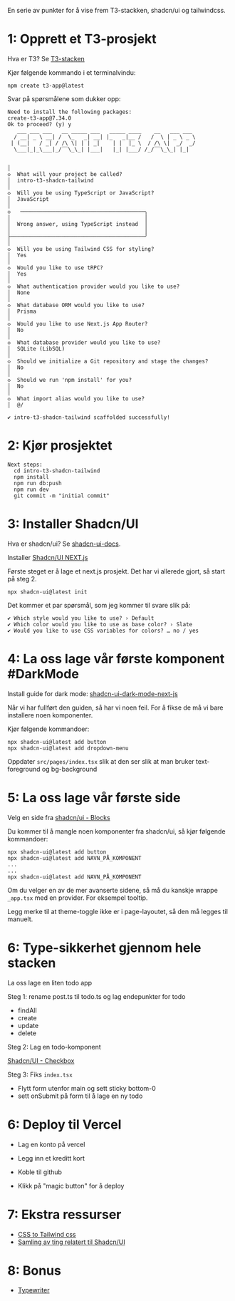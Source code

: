 En serie av punkter for å vise frem T3-stackken, shadcn/ui og tailwindcss.

# 1: Opprett et T3-prosjekt

Hva er T3? Se [T3-stacken](https://create.t3.gg/)

Kjør følgende kommando i et terminalvindu:

```
npm create t3-app@latest
```

Svar på spørsmålene som dukker opp:

```
Need to install the following packages:
create-t3-app@7.34.0
Ok to proceed? (y) y
   ___ ___ ___   __ _____ ___   _____ ____    __   ___ ___
  / __| _ \ __| /  \_   _| __| |_   _|__ /   /  \ | _ \ _ \
 | (__|   / _| / /\ \| | | _|    | |  |_ \  / /\ \|  _/  _/
  \___|_|_\___|_/‾‾\_\_| |___|   |_| |___/ /_/‾‾\_\_| |_|


│
◇  What will your project be called?
│  intro-t3-shadcn-tailwind
│
◇  Will you be using TypeScript or JavaScript?
│  JavaScript
│
◇   ───────────────────────────────────────╮
│                                          │
│  Wrong answer, using TypeScript instead  │
│                                          │
├──────────────────────────────────────────╯
│
◇  Will you be using Tailwind CSS for styling?
│  Yes
│
◇  Would you like to use tRPC?
│  Yes
│
◇  What authentication provider would you like to use?
│  None
│
◇  What database ORM would you like to use?
│  Prisma
│
◇  Would you like to use Next.js App Router?
│  No
│
◇  What database provider would you like to use?
│  SQLite (LibSQL)
│
◇  Should we initialize a Git repository and stage the changes?
│  No
│
◇  Should we run 'npm install' for you?
│  No
│
◇  What import alias would you like to use?
│  @/

✔ intro-t3-shadcn-tailwind scaffolded successfully!
```

# 2: Kjør prosjektet

```
Next steps:
  cd intro-t3-shadcn-tailwind
  npm install
  npm run db:push
  npm run dev
  git commit -m "initial commit"
```

# 3: Installer Shadcn/UI

Hva er shadcn/ui? Se [shadcn-ui-docs](https://ui.shadcn.com/).

Installer [Shadcn/UI NEXT.js](https://ui.shadcn.com/docs/installation/next)

Første steget er å lage et next.js prosjekt. Det har vi allerede gjort, så start på steg 2.

```
npx shadcn-ui@latest init
```

Det kommer et par spørsmål, som jeg kommer til svare slik på:

```
✔ Which style would you like to use? › Default
✔ Which color would you like to use as base color? › Slate
✔ Would you like to use CSS variables for colors? … no / yes
```

# 4: La oss lage vår første komponent #DarkMode

Install guide for dark mode: [shadcn-ui-dark-mode-next-js](https://ui.shadcn.com/docs/dark-mode/next)

Når vi har fullført den guiden, så har vi noen feil. For å fikse de må vi bare installere noen komponenter.

Kjør følgende kommandoer:

```
npx shadcn-ui@latest add button
npx shadcn-ui@latest add dropdown-menu
```

Oppdater `src/pages/index.tsx` slik at den ser slik at man bruker text-foreground og bg-background

# 5: La oss lage vår første side

Velg en side fra [shadcn/ui - Blocks](https://ui.shadcn.com/blocks)

Du kommer til å mangle noen komponenter fra shadcn/ui, så kjør følgende kommandoer:

```
npx shadcn-ui@latest add button
npx shadcn-ui@latest add NAVN_PÅ_KOMPONENT
...
...
npx shadcn-ui@latest add NAVN_PÅ_KOMPONENT
```

Om du velger en av de mer avanserte sidene, så må du kanskje wrappe `_app.tsx` med en provider. For eksempel tooltip.

Legg merke til at theme-toggle ikke er i page-layoutet, så den må legges til manuelt.

# 6: Type-sikkerhet gjennom hele stacken

La oss lage en liten todo app

Steg 1: rename post.ts til todo.ts og lag endepunkter for todo

- findAll
- create
- update
- delete

Steg 2: Lag en todo-komponent

[Shadcn/UI - Checkbox](https://ui.shadcn.com/docs/components/checkbox)

Steg 3: Fiks `index.tsx`

- Flytt form utenfor main og sett sticky bottom-0
- sett onSubmit på form til å lage en ny todo

# 6: Deploy til Vercel

- Lag en konto på vercel
- Legg inn et kreditt kort
- Koble til github

- Klikk på "magic button" for å deploy

# 7: Ekstra ressurser

- [CSS to Tailwind css](https://transform.tools/css-to-tailwind)
- [Samling av ting relatert til Shadcn/UI](https://github.com/birobirobiro/awesome-shadcn-ui)

# 8: Bonus

- [Typewriter](https://www.cult-ui.com/docs/components/typewriter)
